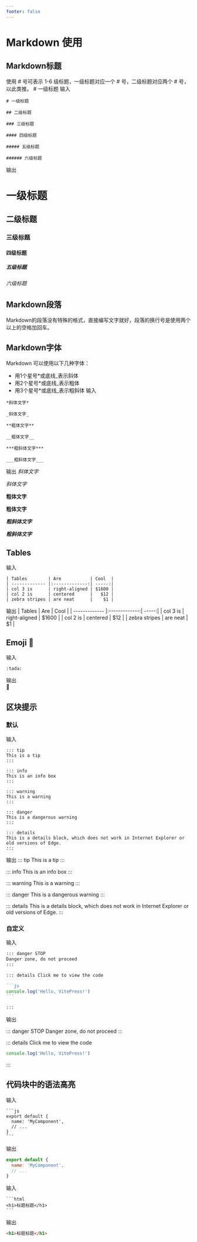 ```yaml
---
footer: false
---
```


# Markdown 使用


## Markdown标题
使用 # 号可表示 1-6 级标题，一级标题对应一个 # 号，二级标题对应两个 # 号，以此类推。
    # 一级标题
输入
```
# 一级标题

## 二级标题

### 三级标题

#### 四级标题

##### 五级标题

###### 六级标题

```
输出
# 一级标题

## 二级标题

### 三级标题

#### 四级标题

##### 五级标题

###### 六级标题

## Markdown段落
Markdown的段落没有特殊的格式，直接编写文字就好，段落的换行号是使用两个以上的空格加回车。
## Markdown字体
Markdown 可以使用以下几种字体：

* 用1个星号*或底线_表示斜体
* 用2个星号*或底线_表示粗体
* 用3个星号*或底线_表示粗斜体
输入
```
*斜体文字*

_斜体文字_

**粗体文字**

__粗体文字__

***粗斜体文字***

___粗斜体文字___

```
输出
*斜体文字*

_斜体文字_

**粗体文字**

__粗体文字__

***粗斜体文字***

___粗斜体文字___


## Tables
输入
```
| Tables        | Are           | Cool  |
| ------------- |:-------------:| -----:|
| col 3 is      | right-aligned | $1600 |
| col 2 is      | centered      |   $12 |
| zebra stripes | are neat      |    $1 |
```
输出
| Tables        | Are           | Cool  |
| ------------- |:-------------:| -----:|
| col 3 is      | right-aligned | $1600 |
| col 2 is      | centered      |   $12 |
| zebra stripes | are neat      |    $1 |

## Emoji :tada:
输入
```
:tada: 
```
输出 <br >
:tada:

## 区块提示
### 默认
输入
```
::: tip
This is a tip
:::

::: info
This is an info box
:::

::: warning
This is a warning
:::

::: danger
This is a dangerous warning
:::

::: details
This is a details block, which does not work in Internet Explorer or old versions of Edge.
:::
```
输出
::: tip
This is a tip
:::

::: info
This is an info box
:::

::: warning
This is a warning
:::

::: danger
This is a dangerous warning
:::

::: details
This is a details block, which does not work in Internet Explorer or old versions of Edge.
:::

### 自定义
输入
````md
::: danger STOP
Danger zone, do not proceed
:::

::: details Click me to view the code

```js
console.log('Hello, VitePress!')
```

:::
````


输出

::: danger STOP
Danger zone, do not proceed
:::

::: details Click me to view the code

```js
console.log('Hello, VitePress!')
```

:::


## 代码块中的语法高亮
输入

````
```js
export default {
  name: 'MyComponent',
  // ...
}
```
````
输出
```js
export default {
  name: 'MyComponent',
  // ...
}
```

输入
````
```html
<h1>标题标题</h1>
```
````
输出
```html
<h1>标题标题</h1>
```